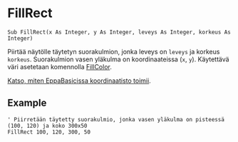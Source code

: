 <!--graphics-->
FillRect
========

```eppabasic
Sub FillRect(x As Integer, y As Integer, leveys As Integer, korkeus As Integer)
```

Piirtää näytölle täytetyn suorakulmion, jonka leveys on `leveys` ja korkeus `korkeus`.
Suorakulmion vasen yläkulma on koordinaateissa (`x`, `y`).
Käytettävä väri asetetaan komennolla [FillColor](manual:fillcolor).

[Katso, miten EppaBasicissa koordinaatisto toimii](manual:/coordinates).

Example
----------
```eppabasic
' Piirretään täytetty suorakulmio, jonka vasen yläkulma on pisteessä (100, 120) ja koko 300x50
FillRect 100, 120, 300, 50
```
